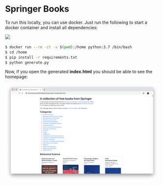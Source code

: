 # Springer Books

To run this locally, you can use docker. Just run the following to start a docker container and install all dependencies:

![](/resources/terminalizer.gif)


```bash
$ docker run --rm -it -v $(pwd):/home python:3.7 /bin/bash
$ cd /home
$ pip install -r requirements.txt
$ python generate.py
```

Now, if you open the generated **index.html** you should be able to see the homepage: 

![](/resources/homepage.png)